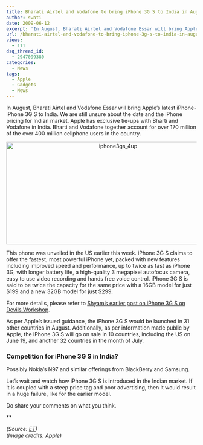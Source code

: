 ```yaml
---
title: Bharati Airtel and Vodafone to bring iPhone 3G S to India in August
author: swati
date: 2009-06-12
excerpt: 'In August, Bharati Airtel and Vodafone Essar will bring Apple’s latest iPhone- iPhone 3G S to India. We are still unsure about the date and the iPhone pricing for Indian market. Apple has exclusive tie-ups with Bharti and Vodafone in India. Bharti and Vodafone together account for over 170 million of the over 400 million cellphone users in the country.'
url: /bharati-airtel-and-vodafone-to-bring-iphone-3g-s-to-india-in-august/
views:
  - 111
dsq_thread_id:
  - 2947099380
categories:
  - News
tags:
  - Apple
  - Gadgets
  - News
---
```

In August, Bharati Airtel and Vodafone Essar will bring Apple’s latest iPhone- iPhone 3G S to India. We are still unsure about the date and the iPhone pricing for Indian market. Apple has exclusive tie-ups with Bharti and Vodafone in India. Bharti and Vodafone together account for over 170 million of the over 400 million cellphone users in the country.

<p style="text-align: center">
  <img class="aligncenter wp-image-53160" style="border: 0pt none" src="http://cdn.devilsworkshop.org/files/2009/06/iphone3gs-4up.jpg" border="0" alt="iphone3gs_4up" width="576" height="271" />
</p>

This phone was unveiled in the US earlier this week. iPhone 3G S claims to offer the fastest, most powerful iPhone yet, packed with new features including improved speed and performance, up to twice as fast as iPhone 3G, with longer battery life, a high-quality 3 megapixel autofocus camera, easy to use video recording and hands free voice control. iPhone 3G S is said to be twice the capacity for the same price with a 16GB model for just $199 and a new 32GB model for just $299.

For more details, please refer to [Shyam’s earlier post on iPhone 3G S on Devils Workshop][1].

As per Apple’s issued guidance, the iPhone 3G S would be launched in 31 other countries in August. Additionally, as per information made public by Apple, the iPhone 3G S will go on sale in 10 countries, including the US on June 19, and another 32 countries in the month of July.

### Competition for iPhone 3G S in India?

Possibly Nokia’s N97 and similar offerings from BlackBerry and Samsung.

Let’s wait and watch how iPhone 3G S is introduced in the Indian market. If it is coupled with a steep price tag and poor advertising, then it would result in a huge failure, like for the earlier model.

Do share your comments on what you think.

**

*(Source: <a href="http://economictimes.indiatimes.com/articleshow/4646054.cms" onclick="_gaq.push(['_trackEvent', 'outbound-article', 'http://economictimes.indiatimes.com/articleshow/4646054.cms', 'ET']);" >ET</a>)  
(Image credits: <a href="http://www.apple.com/" onclick="_gaq.push(['_trackEvent', 'outbound-article', 'http://www.apple.com/', 'Apple']);" >Apple</a>)*

 [1]: http://devilsworkshop.org/iphone-3g-s-s-for-speeeeeeeeeeed/
